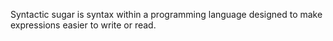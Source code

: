 Syntactic sugar is syntax within a programming language designed to make expressions easier to write or read.

